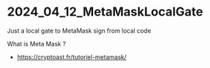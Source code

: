 # 2024_04_12_MetaMaskLocalGate
Just a local gate to MetaMask sign from local code 









What is Meta Mask ?
- https://cryptoast.fr/tutoriel-metamask/
